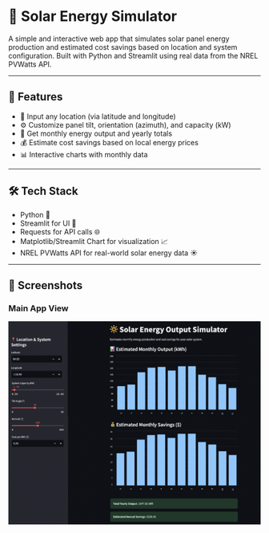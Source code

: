 # 🔆 Solar Energy Simulator

A simple and interactive web app that simulates solar panel energy production and estimated cost savings based on location and system configuration. Built with Python and Streamlit using real data from the NREL PVWatts API.

---

## 🚀 Features

- 📍 Input any location (via latitude and longitude)
- ⚙️ Customize panel tilt, orientation (azimuth), and capacity (kW)
- 🔢 Get monthly energy output and yearly totals
- 💰 Estimate cost savings based on local energy prices
- 📊 Interactive charts with monthly data

---

## 🛠️ Tech Stack

- Python 🐍
- Streamlit for UI 🧰
- Requests for API calls 🌐
- Matplotlib/Streamlit Chart for visualization 📈
- NREL PVWatts API for real-world solar energy data ☀️

---

## 📸 Screenshots

### Main App View

![Solar Simulator Screenshot](screenshot.png)
